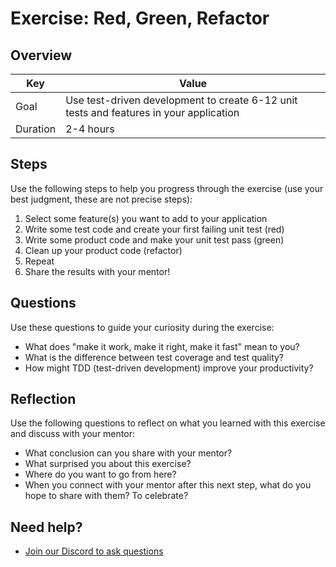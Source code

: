 # Exercise: Red, Green, Refactor

## Overview

| Key | Value |
| --- | --- |
| Goal | Use test-driven development to create 6-12 unit tests and features in your application |
| Duration | 2-4 hours |

## Steps

Use the following steps to help you progress through the exercise (use your best judgment, these are not precise steps):

1. Select some feature(s) you want to add to your application
2. Write some test code and create your first failing unit test (red)
3. Write some product code and make your unit test pass (green)
4. Clean up your product code (refactor)
5. Repeat
6. Share the results with your mentor!

## Questions

Use these questions to guide your curiosity during the exercise:

- What does "make it work, make it right, make it fast" mean to you?
- What is the difference between test coverage and test quality?
- How might TDD (test-driven development) improve your productivity?

## Reflection

Use the following questions to reflect on what you learned with this exercise and discuss with your mentor:

- What conclusion can you share with your mentor?
- What surprised you about this exercise?
- Where do you want to go from here?
- When you connect with your mentor after this next step, what do you hope to share with them? To celebrate? 

## Need help?

- [Join our Discord to ask questions](https://discord.gg/bDVYvG3Czd)
